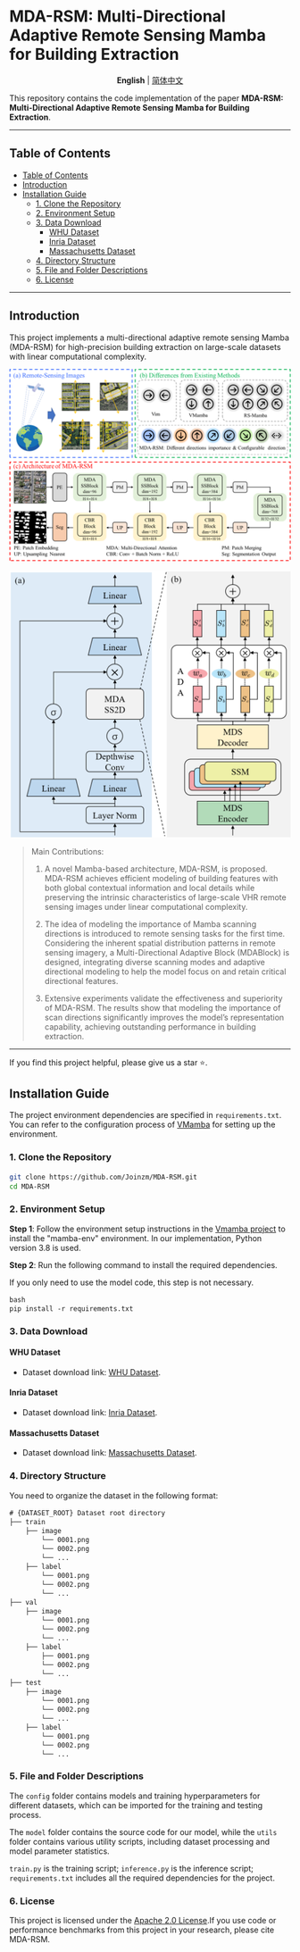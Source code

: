 <p align="center">
    <h1>MDA-RSM: Multi-Directional Adaptive Remote Sensing Mamba for Building Extraction</h1>
</p>

<p align="center">
    <b>English</b> | <a href="README.zh_CN.md">简体中文</a>
</p>


This repository contains the code implementation of the paper **MDA-RSM: Multi-Directional Adaptive Remote Sensing Mamba for Building Extraction**.

---

## Table of Contents

- [Table of Contents](#table-of-contents)
- [Introduction](#introduction)
- [Installation Guide](#installation-guide)
  - [1. Clone the Repository](#1-clone-the-repository)
  - [2. Environment Setup](#2-environment-setup)
  - [3. Data Download](#3-data-download)
    - [WHU Dataset](#whu-dataset)
    - [Inria Dataset](#inria-dataset)
    - [Massachusetts Dataset](#massachusetts-dataset)
  - [4. Directory Structure](#4-directory-structure)
  - [5. File and Folder Descriptions](#5-file-and-folder-descriptions)
  - [6. License](#6-license)

---

## Introduction

This project implements a multi-directional adaptive remote sensing Mamba (MDA-RSM) for high-precision building extraction on large-scale datasets with linear computational complexity.

![architecture](resources\architecture.png)

![mda-ss2d](resources\mda-ss2d.png)

> Main Contributions:
>
> 1) A novel Mamba-based architecture, MDA-RSM, is proposed. MDA-RSM achieves efficient modeling of building features with both global contextual information and local details while preserving the intrinsic characteristics of large-scale VHR remote sensing images under linear computational complexity.
>
> 2) The idea of modeling the importance of Mamba scanning directions is introduced to remote sensing tasks for the first time. Considering the inherent spatial distribution patterns in remote sensing imagery, a Multi-Directional Adaptive Block (MDABlock) is designed, integrating diverse scanning modes and adaptive directional modeling to help the model focus on and retain critical directional features.
> 3) Extensive experiments validate the effectiveness and superiority of MDA-RSM. The results show that modeling the importance of scan directions significantly improves the model’s representation capability, achieving outstanding performance in building extraction.

---

If you find this project helpful, please give us a star ⭐️.

## Installation Guide

The project environment dependencies are specified in `requirements.txt`. You can refer to the configuration process of [VMamba](https://github.com/MzeroMiko/VMamba) for setting up the environment.

### 1. Clone the Repository

```bash
git clone https://github.com/Joinzm/MDA-RSM.git
cd MDA-RSM
```

### 2. Environment Setup

**Step 1**: Follow the environment setup instructions in the [Vmamba project](https://github.com/MzeroMiko/VMamba) to install the "mamba-env" environment. In our implementation, Python version 3.8 is used.

**Step 2**: Run the following command to install the required dependencies.

If you only need to use the model code, this step is not necessary.

```
bash
pip install -r requirements.txt
```

### 3. Data Download

#### WHU Dataset

- Dataset download link: [WHU Dataset](http://gpcv.whu.edu.cn/data/building_dataset.html).

#### Inria Dataset

- Dataset download link: [Inria Dataset](https://project.inria.fr/aerialimagelabeling/).

#### Massachusetts Dataset

- Dataset download link: [Massachusetts Dataset](https://tianchi.aliyun.com/dataset/93425).

### 4. Directory Structure

You need to organize the dataset in the following format:

```
# {DATASET_ROOT} Dataset root directory
├── train
    ├── image
        └── 0001.png
        └── 0002.png
        └── ...
    ├── label
        └── 0001.png
        └── 0002.png
        └── ...
├── val
    ├── image
        └── 0001.png
        └── 0002.png
        └── ...
    ├── label
        ├── 0001.png
        └── 0002.png
        └── ...
├── test
    ├── image
        └── 0001.png
        └── 0002.png
        └── ...
    ├── label
        └── 0001.png
        └── 0002.png
        └── ...
```

### 5. File and Folder Descriptions

The `config` folder contains models and training hyperparameters for different datasets, which can be imported for the training and testing process.

The `model` folder contains the source code for our model, while the `utils` folder contains various utility scripts, including dataset processing and model parameter statistics.

`train.py` is the training script; `inference.py` is the inference script; `requirements.txt` includes all the required dependencies for the project.

### 6. License

This project is licensed under the [Apache 2.0 License](https://apache.ac.cn/licenses/LICENSE-2.0).If you use code or performance benchmarks from this project in your research, please cite MDA-RSM.